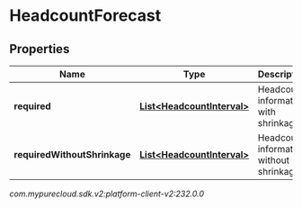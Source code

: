 # HeadcountForecast


## Properties

| Name | Type | Description | Notes |
| ------------ | ------------- | ------------- | ------------- |
| **required** | [**List&lt;HeadcountInterval&gt;**](HeadcountInterval) | Headcount information with shrinkage |  |
| **requiredWithoutShrinkage** | [**List&lt;HeadcountInterval&gt;**](HeadcountInterval) | Headcount information without shrinkage |  |




_com.mypurecloud.sdk.v2:platform-client-v2:232.0.0_
